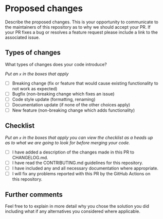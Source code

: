# Proposed changes

Describe the proposed changes. This is your opportunity to communicate to the maintainers of this repository as to why we should accept your PR. If your PR fixes a bug or resolves a feature request please include a link to the associated issue.

## Types of changes

What types of changes does your code introduce?

_Put an `x` in the boxes that apply_

- [ ] Breaking change (fix or feature that would cause existing functionality to not work as expected)
- [ ] Bugfix (non-breaking change which fixes an issue)
- [ ] Code style update (formatting, renaming)
- [ ] Documentation update (if none of the other choices apply)
- [ ] New feature (non-breaking change which adds functionality)

## Checklist

_Put an `x` in the boxes that apply you can view the checklist as a heads up as to what we are going to look for before merging your code._

- [ ] I have added a description of the changes made in this PR to CHANGELOG.md.
- [ ] I have read the CONTRIBUTING.md guidelines for this repository.
- [ ] I have included any and all necessary documentation where appropriate.
- [ ] I will fix any problems reported with this PR by the GitHub Actions on this repository.

## Further comments

Feel free to to explain in more detail why you chose the solution you did including what if any alternatives you considered where applicable.
